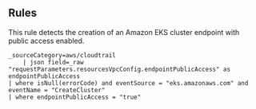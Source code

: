 ## Rules

This rule detects the creation of an Amazon EKS cluster endpoint with public access enabled.

```text
_sourceCategory=aws/cloudtrail
    | json field=_raw "requestParameters.resourcesVpcConfig.endpointPublicAccess" as endpointPublicAccess
| where isNull(errorCode) and eventSource = "eks.amazonaws.com" and eventName = "CreateCluster"
| where endpointPublicAccess = "true"
```